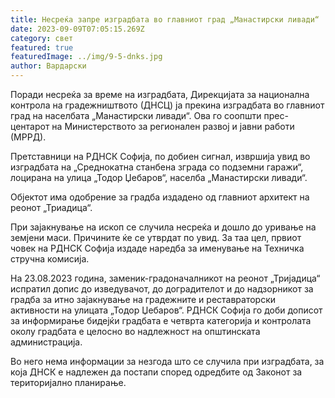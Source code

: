 ```yaml
---
title: Несреќа запре изградбата во главниот град „Манастирски ливади“
date: 2023-09-09T07:05:15.269Z
category: свет
featured: true
featuredImage: ../img/9-5-dnks.jpg
author: Вардарски
---
```

Поради несреќа за време на изградбата, Дирекцијата за национална контрола на градежништвото (ДНСЦ) ја прекина изградбата во главниот град на населбата „Манастирски ливади“. Ова го соопшти прес-центарот на Министерството за регионален развој и јавни работи (МРРД).

Претставници на РДНСК Софија, по добиен сигнал, извршија увид во изградбата на „Среднокатна станбена зграда со подземни гаражи“, лоцирана на улица „Тодор Џебаров“, населба „Манастирски ливади“.

Објектот има одобрение за градба издадено од главниот архитект на реонот „Триадица“.

При зајакнување на ископ се случила несреќа и дошло до уривање на земјени маси. Причините ќе се утврдат по увид. За таа цел, првиот човек на РДНСК Софија издаде наредба за именување на Техничка стручна комисија.

На 23.08.2023 година, заменик-градоначалникот на реонот „Тријадица“ испратил допис до изведувачот, до доградителот и до надзорникот за градба за итно зајакнување на градежните и реставраторски активности на улицата „Тодор Џебаров“. РДНСК Софија го доби дописот за информирање бидејќи градбата е четврта категорија и контролата околу градбата е целосно во надлежност на општинската администрација.

Во него нема информации за незгода што се случила при изградбата, за која ДНСК е надлежен да постапи според одредбите од Законот за територијално планирање.